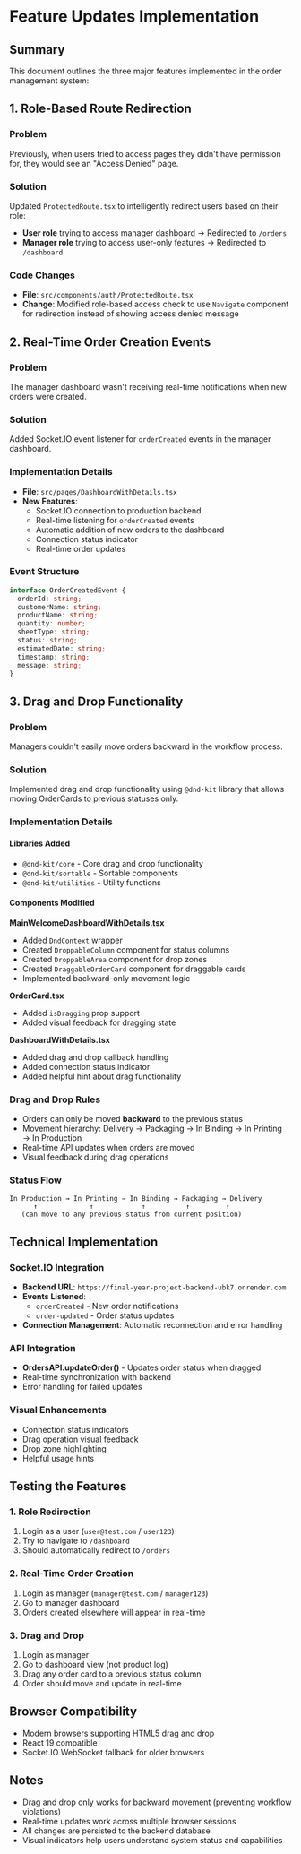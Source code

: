 # Feature Updates Implementation

## Summary
This document outlines the three major features implemented in the order management system:

## 1. Role-Based Route Redirection

### Problem
Previously, when users tried to access pages they didn't have permission for, they would see an "Access Denied" page.

### Solution
Updated `ProtectedRoute.tsx` to intelligently redirect users based on their role:
- **User role** trying to access manager dashboard → Redirected to `/orders`
- **Manager role** trying to access user-only features → Redirected to `/dashboard`

### Code Changes
- **File**: `src/components/auth/ProtectedRoute.tsx`
- **Change**: Modified role-based access check to use `Navigate` component for redirection instead of showing access denied message

## 2. Real-Time Order Creation Events

### Problem
The manager dashboard wasn't receiving real-time notifications when new orders were created.

### Solution
Added Socket.IO event listener for `orderCreated` events in the manager dashboard.

### Implementation Details
- **File**: `src/pages/DashboardWithDetails.tsx`
- **New Features**:
  - Socket.IO connection to production backend
  - Real-time listening for `orderCreated` events
  - Automatic addition of new orders to the dashboard
  - Connection status indicator
  - Real-time order updates

### Event Structure
```typescript
interface OrderCreatedEvent {
  orderId: string;
  customerName: string;
  productName: string;
  quantity: number;
  sheetType: string;
  status: string;
  estimatedDate: string;
  timestamp: string;
  message: string;
}
```

## 3. Drag and Drop Functionality

### Problem
Managers couldn't easily move orders backward in the workflow process.

### Solution
Implemented drag and drop functionality using `@dnd-kit` library that allows moving OrderCards to previous statuses only.

### Implementation Details

#### Libraries Added
- `@dnd-kit/core` - Core drag and drop functionality
- `@dnd-kit/sortable` - Sortable components
- `@dnd-kit/utilities` - Utility functions

#### Components Modified

**MainWelcomeDashboardWithDetails.tsx**
- Added `DndContext` wrapper
- Created `DroppableColumn` component for status columns
- Created `DroppableArea` component for drop zones
- Created `DraggableOrderCard` component for draggable cards
- Implemented backward-only movement logic

**OrderCard.tsx**
- Added `isDragging` prop support
- Added visual feedback for dragging state

**DashboardWithDetails.tsx**
- Added drag and drop callback handling
- Added connection status indicator
- Added helpful hint about drag functionality

### Drag and Drop Rules
- Orders can only be moved **backward** to the previous status
- Movement hierarchy: Delivery → Packaging → In Binding → In Printing → In Production
- Real-time API updates when orders are moved
- Visual feedback during drag operations

### Status Flow
```
In Production → In Printing → In Binding → Packaging → Delivery
      ↑             ↑            ↑          ↑         ↑
   (can move to any previous status from current position)
```

## Technical Implementation

### Socket.IO Integration
- **Backend URL**: `https://final-year-project-backend-ubk7.onrender.com`
- **Events Listened**: 
  - `orderCreated` - New order notifications
  - `order-updated` - Order status updates
- **Connection Management**: Automatic reconnection and error handling

### API Integration
- **OrdersAPI.updateOrder()** - Updates order status when dragged
- Real-time synchronization with backend
- Error handling for failed updates

### Visual Enhancements
- Connection status indicators
- Drag operation visual feedback
- Drop zone highlighting
- Helpful usage hints

## Testing the Features

### 1. Role Redirection
1. Login as a user (`user@test.com` / `user123`)
2. Try to navigate to `/dashboard`
3. Should automatically redirect to `/orders`

### 2. Real-Time Order Creation
1. Login as manager (`manager@test.com` / `manager123`)
2. Go to manager dashboard
3. Orders created elsewhere will appear in real-time

### 3. Drag and Drop
1. Login as manager
2. Go to dashboard view (not product log)
3. Drag any order card to a previous status column
4. Order should move and update in real-time

## Browser Compatibility
- Modern browsers supporting HTML5 drag and drop
- React 19 compatible
- Socket.IO WebSocket fallback for older browsers

## Notes
- Drag and drop only works for backward movement (preventing workflow violations)
- Real-time updates work across multiple browser sessions
- All changes are persisted to the backend database
- Visual indicators help users understand system status and capabilities
